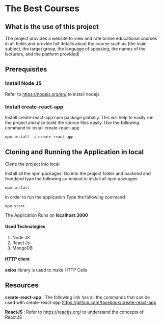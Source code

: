 
# The Best Courses 
## What is the use of this project 
	

The project provides a website to view and rate online educational courses in all fields and provide full details about the course
such as (the main subject, the target group, the language of speaking,
the names of the lecturers, and the platform provided)

	


## Prerequisites
	

### Install Node JS
Refer to https://nodejs.org/en/ to install nodejs
	

### Install create-react-app
Install create-react-app npm package globally. This will help to easily run the project and also build the source files easily. Use the following command to install create-react-app
	

```bash
npm install -g create-react-app
```
	

	

## Cloning and Running the Application in local
	

Clone the project into local
	

Install all the npm packages. Go into the project folder and backend and frondend type the following command to install all npm packages
	

```bash
npm install
```
	

In order to run the application Type the following command
	

```bash
npm start
```
	

The Application Runs on **localhost:3000**
	




	

####  Used Technologies
1.	Node JS
2.	React Js
3.	MongoDB
	

#### HTTP client
	

**axios** library is used to make HTTP Calls
	

	
## Resources
	

**create-react-app** : The following link has all the commands that can be used with create-react-app
https://github.com/facebook/create-react-app
	
**ReactJS** : Refer to https://reactjs.org/ to understand the concepts of ReactJS
	


